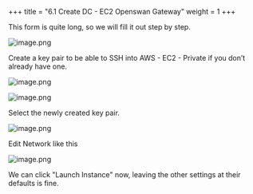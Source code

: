 +++
title = "6.1 Create DC - EC2 Openswan Gateway"
weight = 1
+++


This form is quite long, so we will fill it out step by step.


![image.png](/images/004-iv-setup-vpc-dc-resources/006-6-ec2-dc-ec2-openswan-gateway/20-947416-image.png)


Create a key pair to be able to SSH into AWS - EC2 - Private if you don’t already have one.


![image.png](/images/004-iv-setup-vpc-dc-resources/006-6-ec2-dc-ec2-openswan-gateway/20-934008-image.png)


![image.png](/images/004-iv-setup-vpc-dc-resources/006-6-ec2-dc-ec2-openswan-gateway/20-657223-image.png)


Select the newly created key pair.


![image.png](/images/004-iv-setup-vpc-dc-resources/006-6-ec2-dc-ec2-openswan-gateway/20-242208-image.png)


Edit Network like this


![image.png](/images/004-iv-setup-vpc-dc-resources/006-6-ec2-dc-ec2-openswan-gateway/20-481199-image.png)


We can click "Launch Instance" now, leaving the other settings at their defaults is fine.


